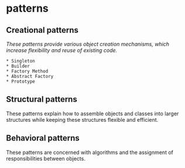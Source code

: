 # patterns
## Creational patterns 
_These patterns provide various object creation mechanisms, which increase flexibility and reuse of existing code._

    * Singleton
    * Builder
    * Factory Method
    * Abstract Factory
    * Prototype

## Structural patterns
These patterns explain how to assemble objects and classes into larger structures while keeping these structures flexible and efficient.
## Behavioral patterns
These patterns are concerned with algorithms and the assignment of responsibilities between objects.
